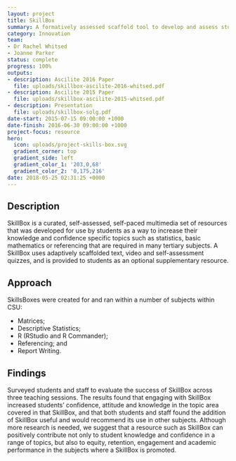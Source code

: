 ```yaml
---
layout: project
title: SkillBox
summary: A formatively assessed scaffold tool to develop and assess student skills.
category: Innovation
team:
- Dr Rachel Whitsed
- Joanne Parker
status: complete
progress: 100%
outputs:
- description: Ascilite 2016 Paper
  file: uploads/skillbox-ascilite-2016-whitsed.pdf
- description: Ascilite 2015 Paper
  file: uploads/skillbox-ascilite-2015-whitsed.pdf
- description: Presentation
  file: uploads/skillbox-solg.pdf
date-start: 2015-07-15 09:00:00 +1000
date-finish: 2016-06-30 09:00:00 +1000
project-focus: resource
hero:
  icon: uploads/project-skills-box.svg
  gradient_corner: top
  gradient_side: left
  gradient_color_1: '203,0,68'
  gradient_color_2: '0,175,216'
date: 2018-05-25 02:31:25 +0000
---
```


## Description

SkillBox is a curated, self-assessed, self-paced multimedia set of resources that was developed for use by students as a way to increase their knowledge and confidence specific topics such as statistics, basic mathematics or referencing that are required in many tertiary subjects. A SkillBox uses
adaptively scaffolded text, video and self-assessment quizzes, and is provided to students as an optional supplementary resource.

## Approach

SkillsBoxes were created for and ran within a number of subjects within CSU:

- Matrices;
- Descriptive Statistics;
- R (RStudio and R Commander);
- Referencing; and
- Report Writing.

## Findings

Surveyed students and staff to evaluate the success of SkillBox across three teaching sessions. The results found that engaging with SkillBox increased students’ confidence, attitude and knowledge in the topic area covered in that SkillBox, and that both students and staff found the addition of SkillBox useful and would recommend its use in other subjects. Although more research is needed, we suggest that a resource such as SkillBox can positively contribute not only to student knowledge and confidence in a range of topics, but also to equity, retention, engagement and academic performance in the subjects where a SkillBox is promoted.
